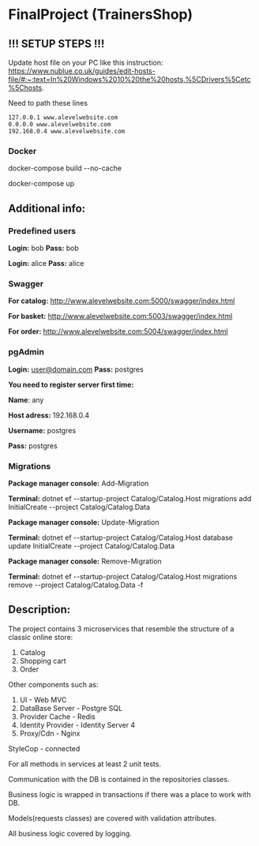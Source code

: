 # FinalProject (TrainersShop)
## !!! SETUP STEPS !!! 
Update host file on your PC like this instruction: https://www.nublue.co.uk/guides/edit-hosts-file/#:~:text=In%20Windows%2010%20the%20hosts,%5CDrivers%5Cetc%5Chosts.

Need to path these lines

    127.0.0.1 www.alevelwebsite.com
    0.0.0.0 www.alevelwebsite.com
    192.168.0.4 www.alevelwebsite.com

### Docker
docker-compose build --no-cache

docker-compose up


## Additional info:
### Predefined users
**Login:** bob **Pass:** bob

**Login:** alice **Pass:** alice

### Swagger

**For catalog:** http://www.alevelwebsite.com:5000/swagger/index.html

**For basket:** http://www.alevelwebsite.com:5003/swagger/index.html

**For order:** http://www.alevelwebsite.com:5004/swagger/index.html

### pgAdmin
**Login:** user@domain.com **Pass:** postgres

**You need to register server first time:**

**Name**: any

**Host adress:** 192.168.0.4

**Username:** postgres

**Pass:** postgres

### Migrations

**Package manager console:** Add-Migration

**Terminal:** dotnet ef --startup-project Catalog/Catalog.Host migrations add InitialCreate --project Catalog/Catalog.Data

**Package manager console:** Update-Migration

**Terminal:** dotnet ef --startup-project Catalog/Catalog.Host database update InitialCreate --project Catalog/Catalog.Data

**Package manager console:** Remove-Migration

**Terminal:** dotnet ef --startup-project Catalog/Catalog.Host migrations remove --project Catalog/Catalog.Data -f


## Description:
The project contains 3 microservices that resemble the structure of a classic online store:
1. Catalog
2. Shopping cart
3. Order

Other components such as:
1. UI - Web MVC
2. DataBase Server - Postgre SQL
3. Provider Cache - Redis
4. Identity Provider - Identity Server 4
5. Proxy/Cdn - Nginx


StyleCop - connected

For all methods in services at least 2 unit tests.

Communication with the DB is contained in the repositories classes.

Business logic is wrapped in transactions if there was a place to work with DB.

Models(requests classes) are covered with validation attributes.

All business logic covered by logging.
